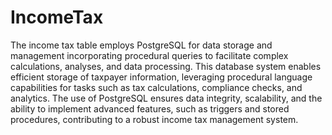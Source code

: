 # IncomeTax
The income tax table employs PostgreSQL for data storage and management incorporating procedural queries to facilitate complex calculations, analyses, and data processing. This database system enables efficient storage of taxpayer information, leveraging procedural language capabilities for tasks such as tax calculations, compliance checks, and analytics. The use of PostgreSQL ensures data integrity, scalability, and the ability to implement advanced features, such as triggers and stored procedures, contributing to a robust income tax management system.
